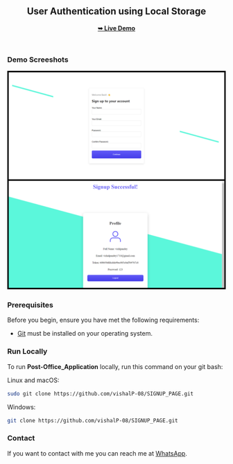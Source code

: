 <div align="center">
  <h2 align="center">User Authentication using Local Storage</h2>



  <a href=""><strong>➥ Live Demo</strong></a>

</div>

<br />

### Demo Screeshots

![Signup_Page Desktop Demo](./Design/BeFunky-collage.png "Desktop Demo")

### Prerequisites

Before you begin, ensure you have met the following requirements:

* [Git](https://git-scm.com/downloads "Download Git") must be installed on your operating system.

### Run Locally

To run **Post-Office_Application** locally, run this command on your git bash:

Linux and macOS:

```bash
sudo git clone https://github.com/vishalP-08/SIGNUP_PAGE.git
```

Windows:

```bash
git clone https://github.com/vishalP-08/SIGNUP_PAGE.git
```

### Contact

If you want to contact with me you can reach me at [WhatsApp](https://wa.me/917992199075).

